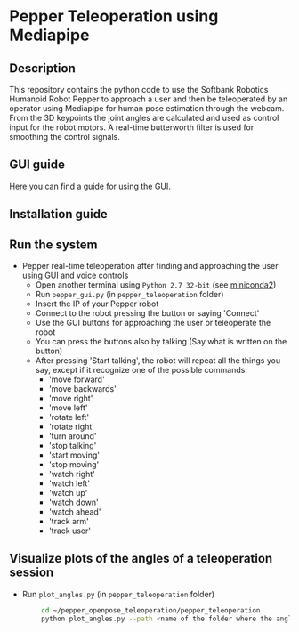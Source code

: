 # Pepper Teleoperation using Mediapipe
## Description
This repository contains the python code to use the Softbank Robotics Humanoid Robot Pepper to approach a user and then be teleoperated by an operator using Mediapipe for human pose estimation through the webcam. From the 3D keypoints the joint angles are calculated and used as control input for the robot motors. A real-time butterworth filter is used for smoothing the control signals.

## GUI guide
[Here](https://docs.google.com/document/d/12L8lT-q1PW5xX1jOR3_xbfkzD3iiLps2_0ea9-NWRFs/edit?usp=sharing) you can find a guide for using the GUI.

## Installation guide

## Run the system

* Pepper real-time teleoperation after finding and approaching the user using GUI and voice controls
    * Open another terminal using `Python 2.7 32-bit` (see [miniconda2](https://repo.anaconda.com/miniconda/Miniconda2-latest-Windows-x86.exe))
    * Run `pepper_gui.py` (in `pepper_teleoperation` folder)
    * Insert the IP of your Pepper robot
    * Connect to the robot pressing the button or saying 'Connect'
    * Use the GUI buttons for approaching the user or teleoperate the robot
    * You can press the buttons also by talking (Say what is written on the button)
    * After pressing 'Start talking', the robot will repeat all the things you say, except if it recognize one of the possible commands:
        * 'move forward'
        * 'move backwards'
        * 'move right'
        * 'move left'
        * 'rotate left'
        * 'rotate right'
        * 'turn around'
        * 'stop talking'
        * 'start moving'
        * 'stop moving'
        * 'watch right'
        * 'watch left' 
        * 'watch up'
        * 'watch down'
        * 'watch ahead'
        * 'track arm'
        * 'track user'
        

## Visualize plots of the angles of a teleoperation session
* Run `plot_angles.py` (in `pepper_teleoperation` folder)
```bash
        cd ~/pepper_openpose_teleoperation/pepper_teleoperation
        python plot_angles.py --path <name of the folder where the angles are stored inside the angles_data folder> 
```
       
